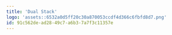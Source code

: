 ```yaml
---
title: 'Dual Stack'
logo: 'assets::6532a0d5ff20c30a870053ccdf4d366c6fbfd8d7.png'
id: 91c562de-ad28-49c7-a6b3-7a7f3c11357e
---
```

